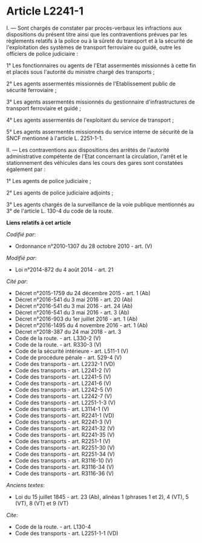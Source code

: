 # Article L2241-1

I. ― Sont chargés de constater par procès-verbaux les infractions aux dispositions du présent titre ainsi que les
contraventions prévues par les règlements relatifs à la police ou à la sûreté du transport et à la sécurité de l'exploitation
des systèmes de transport ferroviaire ou guidé, outre les officiers de police judiciaire : 

1° Les fonctionnaires ou agents de l'Etat assermentés missionnés à cette fin et placés sous l'autorité du ministre chargé des
transports ; 

2° Les agents assermentés missionnés de l'Etablissement public de sécurité ferroviaire ; 

3° Les agents assermentés missionnés du gestionnaire d'infrastructures de transport ferroviaire et guidé ; 

4° Les agents assermentés de l'exploitant du service de transport ; 

5° Les agents assermentés missionnés du service interne de sécurité de la SNCF mentionné à l'article L. 2251-1-1. 

II. ― Les contraventions aux dispositions des arrêtés de l'autorité administrative compétente de l'Etat concernant la
circulation, l'arrêt et le stationnement des véhicules dans les cours des gares sont constatées également par : 

1° Les agents de police judiciaire ; 

2° Les agents de police judiciaire adjoints ; 

3° Les agents chargés de la surveillance de la voie publique mentionnés au 3° de l'article L. 130-4 du code de la route.

**Liens relatifs à cet article**

_Codifié par_:

  - Ordonnance n°2010-1307 du 28 octobre 2010 - art. (V)

_Modifié par_:

  - Loi n°2014-872 du 4 août 2014 - art. 21

_Cité par_:

  - Décret n°2015-1759 du 24 décembre 2015 - art. 1 (Ab)
  - Décret n°2016-541 du 3 mai 2016 - art. 20 (Ab)
  - Décret n°2016-541 du 3 mai 2016 - art. 24 (Ab)
  - Décret n°2016-541 du 3 mai 2016 - art. 3 (Ab)
  - Décret n°2016-903 du 1er juillet 2016 - art. 1 (Ab)
  - Décret n°2016-1495 du 4 novembre 2016 - art. 1 (Ab)
  - Décret n°2018-387 du 24 mai 2018 - art. 3
  - Code de la route. - art. L330-2 (V)
  - Code de la route. - art. R330-3 (V)
  - Code de la sécurité intérieure - art. L511-1 (V)
  - Code de procédure pénale - art. 529-4 (V)
  - Code des transports - art. L2232-1 (VD)
  - Code des transports - art. L2241-2 (V)
  - Code des transports - art. L2241-5 (V)
  - Code des transports - art. L2241-6 (V)
  - Code des transports - art. L2242-5 (V)
  - Code des transports - art. L2242-7 (V)
  - Code des transports - art. L2251-1-3 (V)
  - Code des transports - art. L3114-1 (V)
  - Code des transports - art. R2241-1 (VD)
  - Code des transports - art. R2241-3 (V)
  - Code des transports - art. R2241-32 (V)
  - Code des transports - art. R2241-35 (V)
  - Code des transports - art. R2251-1 (V)
  - Code des transports - art. R2251-30 (V)
  - Code des transports - art. R2251-34 (V)
  - Code des transports - art. R3116-10 (V)
  - Code des transports - art. R3116-34 (V)
  - Code des transports - art. R3116-36 (V)

_Anciens textes_:

  - Loi du 15 juillet 1845 - art. 23 (Ab), alinéas 1 (phrases 1 et 2), 4 (VT), 5 (VT), 8 (VT) et 9 (VT)

_Cite_:

  - Code de la route. - art. L130-4
  - Code des transports - art. L2251-1-1 (VD)
